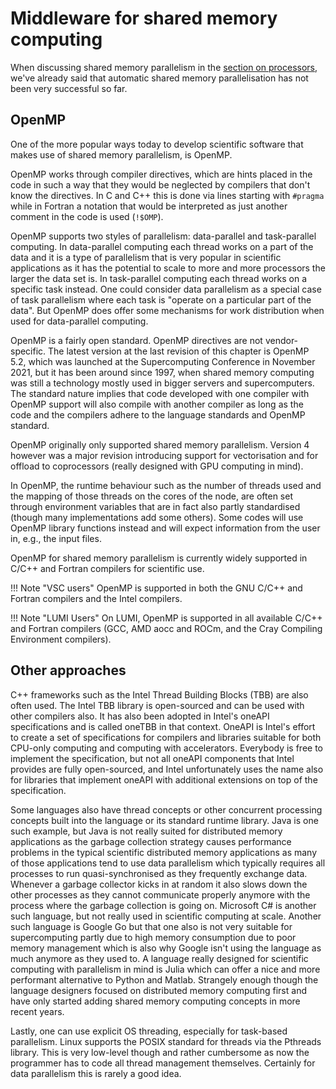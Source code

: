 # Middleware for shared memory computing

When discussing shared memory parallelism in the 
[section on processors](../C02_Processors/C02_S06_Shared_memory.md),
we've already said that automatic shared memory parallelisation has not been
very successful so far.

## OpenMP

One of the more popular ways today to develop scientific software that makes use
of shared memory parallelism, is OpenMP.

OpenMP works through compiler directives, which are hints placed in the code in such
a way that they would be neglected by compilers that don't know the directives.
In C and C++ this is done via lines starting with `#pragma` while in Fortran a notation
that would be interpreted as just another comment in the code is used (`!$OMP`).

OpenMP supports two styles of parallelism: data-parallel and task-parallel computing.
In data-parallel computing each thread works on a part of the data and it is a type of
parallelism that is very popular in scientific applications as it has the potential to
scale to more and more processors the larger the data set is. 
In task-parallel computing each thread works on a specific task instead. 
One could consider data parallelism as a special case of task parallelism
where each task is "operate on a particular part of the data". But OpenMP does
offer some mechanisms for work distribution when used for data-parallel computing.

OpenMP is a fairly open standard. OpenMP directives are not vendor-specific. 
The latest version at the last revision of this chapter is OpenMP 5.2, which was launched
at the Supercomputing Conference in November 2021, but it has been around since 1997,
when shared memory computing was still a technology mostly used in bigger servers and
supercomputers. The standard nature implies that code
developed with one compiler with OpenMP support will also compile with another compiler as long
as the code and the compilers adhere to the language standards and OpenMP standard. 

OpenMP originally only supported shared memory parallelism. Version 4 however was a major revision
introducing support for vectorisation and for offload to coprocessors (really designed with GPU computing in mind).

In OpenMP, the runtime behaviour such as the number of threads used and the mapping of those 
threads on the cores of the node, are often set through environment variables that are in
fact also partly standardised (though many implementations add some others). 
Some codes will use OpenMP library functions instead and will
expect information from the user in, e.g., the input files.

OpenMP for shared memory parallelism is currently widely supported in C/C++ and Fortran compilers
for scientific use. 

!!! Note "VSC users"
    OpenMP is supported in both the GNU C/C++ and Fortran compilers
    and the Intel compilers.

!!! Note "LUMI Users"
    On LUMI, OpenMP is supported in all available C/C++ and Fortran compilers (GCC, AMD aocc and ROCm, and
    the Cray Compiling Environment compilers).


## Other approaches

C++ frameworks such as the Intel Thread Building Blocks (TBB) are also often used.
The Intel TBB library is open-sourced and can be used with other compilers also.
It has also been adopted in Intel's oneAPI specifications and is called oneTBB in
that context. OneAPI is Intel's effort to create a set of specifications for compilers
and libraries suitable for both CPU-only computing and computing with accelerators.
Everybody is free to implement the specification, but not all oneAPI components that
Intel provides are fully open-sourced, and Intel unfortunately uses the name also 
for libraries that implement oneAPI with additional extensions on top of the specification.

Some languages also have thread concepts or other concurrent processing concepts built
into the language or its standard runtime library.
Java is one such example, but Java is not really suited for distributed memory applications
as the garbage collection strategy causes performance problems in the typical scientific
distributed memory applications as many of those applications tend to use data parallelism
which typically requires all processes to run quasi-synchronised as they frequently exchange data.
Whenever a garbage collector kicks in at random it also slows down the other processes as they cannot
communicate properly anymore with the process where the garbage collection is going on.
Microsoft C# is another such language, but not really used in scientific computing at scale. 
Another such language is Google Go but that one also is not very suitable for supercomputing 
partly due to high memory consumption due to poor memory management which is also why Google isn't
using the language as much anymore as they used to. A language really designed for scientific computing
with parallelism in mind is Julia which can offer a nice and more performant alternative to 
Python and Matlab. Strangely enough though the language designers focused on distributed memory
computing first and have only started adding shared memory computing concepts in more recent years.

Lastly, one can use explicit OS threading, especially for task-based parallelism.
Linux supports the POSIX standard for threads via the Pthreads library.
This is very low-level though and rather cumbersome as now the programmer has to code all
thread management themselves. Certainly for data parallelism this is rarely a good idea.
